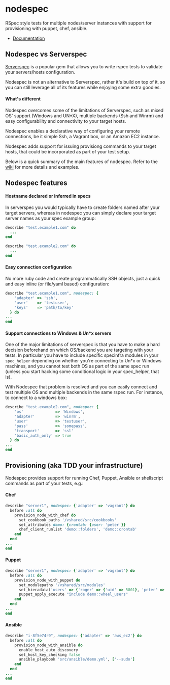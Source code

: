 nodespec
========

RSpec style tests for multiple nodes/server instances with support for provisioning with puppet, chef, ansible.

- [Documentation](https://github.com/smontanari/nodespec/wiki)

## Nodespec vs Serverspec
[Serverspec](http://serverspec.org) is a popular gem that allows you to write rspec tests to validate your servers/hosts configuration.

Nodespec is not an alternative to Serverspec, rather it's build on top of it, so you can still leverage all of its features while enjoying some extra goodies.

#### What's different
Nodespec overcomes some of the limitations of Serverspec, such as mixed OS' support (Windows and UN*X), multiple backends (Ssh and Winrm) and easy configurability and connectivity to your target hosts.

Nodespec enables a declarative way of configuring your remote connections, be it simple Ssh, a Vagrant box, or an Amazon EC2 instance.

Nodespec adds support for issuing provisiong commands to your target hosts, that could be incorporated as part of your test setup.

Below is a quick summary of the main features of nodespec. Refer to the [wiki](https://github.com/smontanari/nodespec/wiki) for more details and examples.

## Nodespec features

#### Hostname declared or inferred in specs

In serverspec you would typically have to create folders named after your target servers, whereas in nodespec you can simply declare your target server names as your spec example group:

```ruby
describe "test.example1.com" do
  ...
end
```
```ruby
describe "test.example2.com" do
  ...
end
```
#### Easy connection configuration
No more ruby code and create programmatically SSH objects, just a quick and easy inline (or file/yaml based) configuration:

```ruby
describe "test.example1.com", nodespec: {
    'adapter' => 'ssh',
    'user'    => 'testuser',
    'keys'    => 'path/to/key'
  } do
...
end
```
#### Support connections to Windows & Un*x servers
One of the major limitations of serverspec is that you have to make a hard decision beforehand on which OS/backend you are targeting with your tests. In particular you have to include specific specinfra modules in your `spec_helper` depending on whether you're connecting to Un\*x or Windows machines, and you cannot test both OS as part of the same spec run (unless you start hacking some conditional logic in your spec_helper, that is).

With Nodespec that problem is resolved and you can easily connect and test multiple OS and multiple backends in the same rspec run. For instance, to connect to a windows box:
```ruby
describe "test.example2.com", nodespec: {
    'os'              => 'Windows',
    'adapter'         => 'winrm',
    'user'            => 'testuser',
    'pass'            => 'somepass',
    'transport'       => 'ssl'
  	'basic_auth_only' => true
  } do
...
end
```
## Provisioning (aka TDD your infrastructure)
Nodespec provides support for running Chef, Puppet, Ansible or shellscript commands as part of your tests, e.g.:

#### Chef
```ruby
describe "server1", nodespec: {'adapter' => 'vagrant'} do
  before :all do
    provision_node_with_chef do
      set_cookbook_paths '/vshared/src/cookbooks'
	  set_attributes demo: {crontab: {user: 'peter'}}
      chef_client_runlist 'demo::folders', 'demo::crontab'
    end
  end
...
end
```

#### Puppet
```ruby
describe "server1", nodespec: {'adapter' => 'vagrant'} do
  before :all do
    provision_node_with_puppet do
      set_modulepaths '/vshared/src/modules'
      set_hieradata('users' => {'roger' => {'uid' => 5801}, 'peter' => {'uid' => 5802}})
      puppet_apply_execute "include demo::wheel_users"
    end
  end
...
end
```

#### Ansible
```ruby
describe "i-8f5e74r9", nodespec: {'adapter' => 'aws_ec2'} do
  before :all do
    provision_node_with_ansible do
      enable_host_auto_discovery
      set_host_key_checking false
      ansible_playbook 'src/ansible/demo.yml', ['--sudo']
    end
  end
...
end
```